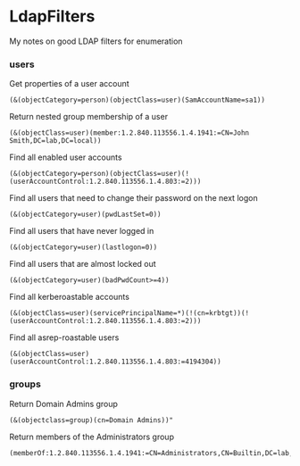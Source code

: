 # LdapFilters
My notes on good LDAP filters for enumeration


### users

Get properties of a user account
```
(&(objectCategory=person)(objectClass=user)(SamAccountName=sa1))
```

Return nested group membership of a user
```
(&(objectClass=user)(member:1.2.840.113556.1.4.1941:=CN=John Smith,DC=lab,DC=local))
```

Find all enabled user accounts
```
(&(objectCategory=person)(objectClass=user)(!(userAccountControl:1.2.840.113556.1.4.803:=2)))
```
Find all users that need to change their password on the next logon
```
(&(objectCategory=user)(pwdLastSet=0))
```

Find all users that have never logged in
```
(&(objectCategory=user)(lastlogon=0))
```

Find all users that are almost locked out
```
(&(objectCategory=user)(badPwdCount>=4))
```

Find all kerberoastable accounts
```
(&(objectClass=user)(servicePrincipalName=*)(!(cn=krbtgt))(!(userAccountControl:1.2.840.113556.1.4.803:=2)))
```

Find all asrep-roastable users
```
(&(objectClass=user)(userAccountControl:1.2.840.113556.1.4.803:=4194304))
```

### groups

Return Domain Admins group
```
(&(objectclass=group)(cn=Domain Admins))"
```

Return members of the Administrators group
```
(memberOf:1.2.840.113556.1.4.1941:=CN=Administrators,CN=Builtin,DC=lab,DC=local)
```
